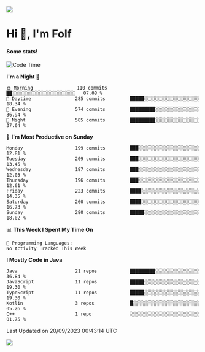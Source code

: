 <img src="https://komarev.com/ghpvc/?username=itsfolf"/>
<h1>Hi 👋, I'm Folf</h1>


#### Some stats!
<!--START_SECTION:waka-->
![Code Time](http://img.shields.io/badge/Code%20Time-1%2C962%20hrs%2057%20mins-blue)

**I'm a Night 🦉** 

```text
🌞 Morning                110 commits         ██░░░░░░░░░░░░░░░░░░░░░░░   07.08 % 
🌆 Daytime                285 commits         █████░░░░░░░░░░░░░░░░░░░░   18.34 % 
🌃 Evening                574 commits         █████████░░░░░░░░░░░░░░░░   36.94 % 
🌙 Night                  585 commits         █████████░░░░░░░░░░░░░░░░   37.64 % 
```
📅 **I'm Most Productive on Sunday** 

```text
Monday                   199 commits         ███░░░░░░░░░░░░░░░░░░░░░░   12.81 % 
Tuesday                  209 commits         ███░░░░░░░░░░░░░░░░░░░░░░   13.45 % 
Wednesday                187 commits         ███░░░░░░░░░░░░░░░░░░░░░░   12.03 % 
Thursday                 196 commits         ███░░░░░░░░░░░░░░░░░░░░░░   12.61 % 
Friday                   223 commits         ████░░░░░░░░░░░░░░░░░░░░░   14.35 % 
Saturday                 260 commits         ████░░░░░░░░░░░░░░░░░░░░░   16.73 % 
Sunday                   280 commits         █████░░░░░░░░░░░░░░░░░░░░   18.02 % 
```


📊 **This Week I Spent My Time On** 

```text
💬 Programming Languages: 
No Activity Tracked This Week
```

**I Mostly Code in Java** 

```text
Java                     21 repos            █████████░░░░░░░░░░░░░░░░   36.84 % 
JavaScript               11 repos            █████░░░░░░░░░░░░░░░░░░░░   19.30 % 
TypeScript               11 repos            █████░░░░░░░░░░░░░░░░░░░░   19.30 % 
Kotlin                   3 repos             █░░░░░░░░░░░░░░░░░░░░░░░░   05.26 % 
C++                      1 repo              ░░░░░░░░░░░░░░░░░░░░░░░░░   01.75 % 
```




 Last Updated on 20/09/2023 00:43:14 UTC
<!--END_SECTION:waka-->
<a src="https://discord.com/users/1090088995976925305"><img src="https://lanyard-profile-readme.vercel.app/api/1090088995976925305"/></a></td> 

